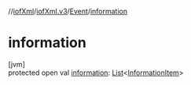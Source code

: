 //[iofXml](../../../index.md)/[iofXml.v3](../index.md)/[Event](index.md)/[information](information.md)

# information

[jvm]\
protected open val [information](information.md): [List](https://docs.oracle.com/javase/8/docs/api/java/util/List.html)<[InformationItem](../-information-item/index.md)>

